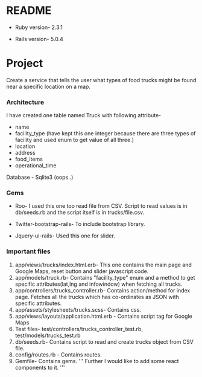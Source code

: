 # README

* Ruby version- 2.3.1

* Rails version- 5.0.4

# Project

Create a service that tells the user what types of food trucks might be found near a specific location on a map.

### Architecture

I have created one table named Truck with following attribute-

* name
* facility_type (have kept this one integer because there are three types of facility and used enum to get value of all three.)
* location
* address
* food_items
* operational_time

Database - Sqlite3 (oops..)

### Gems

* Roo- I used this one too read file from CSV. Script to read values is in db/seeds.rb and the script itself is in trucks/file.csv.

* Twitter-bootstrap-rails- To include bootstrap library.

* Jquery-ui-rails- Used this one for slider.

### Important files
1. app/views/trucks/index.html.erb- This one contains the main page and Google Maps, reset button and slider javascript code.
2. app/models/truck.rb- Contains "facility_type" enum and a method to get specific attributes(lat,lng and infowindow) when fetching all trucks.
3. app/controllers/trucks_controller.rb- Contains action/method for index page. Fetches all the trucks which has co-ordinates as JSON with specific attributes.
4. app/assets/stylesheets/trucks.scss- Contains css.
5. app/views/layouts/application.html.erb - Contains script tag for Google Maps
6. Test files- test/controllers/trucks_controller_test.rb, test/models/trucks_test.rb
7. db/seeds.rb- Contains script to read and create trucks object from CSV file.
8. config/routes.rb - Contains routes.
9. Gemfile- Contains gems.
'''
Further I would like to add some react components to it.
'''
